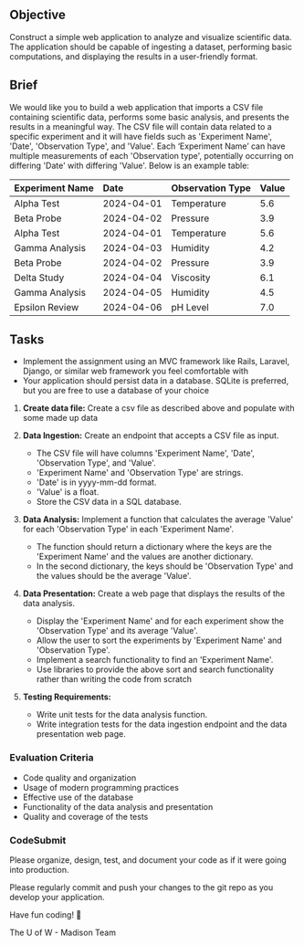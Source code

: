 

## Objective

Construct a simple web application to analyze and visualize scientific data. The application should be capable of ingesting a dataset, performing basic computations, and displaying the results in a user-friendly format.

## Brief

We would like you to build a web application that imports a CSV file containing scientific data, performs some basic analysis, and presents the results in a meaningful way. 
The CSV file will contain data related to a specific experiment and it will have fields such as 'Experiment Name', 'Date', 'Observation Type', and 'Value'. 
Each ‘Experiment Name’ can have multiple measurements of each 'Observation type', potentially occurring on differing 'Date' with differing 'Value'.
Below is an example table:

| Experiment Name | Date       | Observation Type | Value  |
|:----------------|:-----------|:-----------------|:-------|
| Alpha Test      | 2024-04-01 | Temperature      | 5.6    |
| Beta Probe      | 2024-04-02 | Pressure         | 3.9    |
| Alpha Test      | 2024-04-01 | Temperature      | 5.6    |
| Gamma Analysis  | 2024-04-03 | Humidity         | 4.2    |
| Beta Probe      | 2024-04-02 | Pressure         | 3.9    |
| Delta Study     | 2024-04-04 | Viscosity        | 6.1    |
| Gamma Analysis  | 2024-04-05 | Humidity         | 4.5    |
| Epsilon Review  | 2024-04-06 | pH Level         | 7.0    |


## Tasks

- Implement the assignment using an MVC framework like Rails, Laravel, Django, or similar web framework you feel comfortable with
- Your application should persist data in a database. SQLite is preferred, but you are free to use a database of your choice

1. **Create data file:** Create a csv file as described above and populate with some made up data
2. **Data Ingestion:** Create an endpoint that accepts a CSV file as input.
    - The CSV file will have columns 'Experiment Name', 'Date', 'Observation Type', and 'Value'. 
    - 'Experiment Name' and 'Observation Type' are strings.
    - 'Date' is in yyyy-mm-dd format.
    - 'Value' is a float.
    - Store the CSV data in a SQL database. 

2. **Data Analysis:** Implement a function that calculates the average 'Value' for each 'Observation Type' in each 'Experiment Name'.
    - The function should return a dictionary where the keys are the 'Experiment Name' and the values are another dictionary. 
    - In the second dictionary, the keys should be 'Observation Type' and the values should be the average 'Value'.

3. **Data Presentation:** Create a web page that displays the results of the data analysis.
    - Display the 'Experiment Name' and for each experiment show the 'Observation Type' and its average 'Value'.
    - Allow the user to sort the experiments by 'Experiment Name' and 'Observation Type'.
    - Implement a search functionality to find an 'Experiment Name'.
    - Use libraries to provide the above sort and search functionality rather than writing the code from scratch

4. **Testing Requirements:**
    - Write unit tests for the data analysis function.
    - Write integration tests for the data ingestion endpoint and the data presentation web page.



### Evaluation Criteria

- Code quality and organization
- Usage of modern programming practices
- Effective use of the database
- Functionality of the data analysis and presentation
- Quality and coverage of the tests

### CodeSubmit 

Please organize, design, test, and document your code as if it were going into production.  

Please regularly commit and push your changes to the git repo as you develop your application.



Have fun coding! 🚀

The U of W - Madison Team
